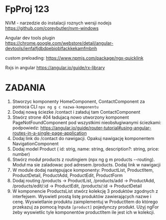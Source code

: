 # FpProj 123
NVM - narzedzie do instalacji roznych wersji nodejs
https://github.com/coreybutler/nvm-windows

Angular dev tools plugin
https://chrome.google.com/webstore/detail/angular-devtools/ienfalfjdbdpebioblfackkekamfmbnh

custom preloading:
https://www.npmjs.com/package/ngx-quicklink

Rxjs in angular
https://angular.io/guide/rx-library

# ZADANIA
1. Stworzyc komponenty HomeComponent, ContactComponent za pomoca CLI
`npx ng g c nazwa-komponentu`
2. Dodaj nową ściezke /contact i załaduj tam ContactComponent
3. Stwórz strone 404 ładujacą nowo utworzony komponent PageNotFoundComponent  pod wszystkimi nieobsługiwanymi ściezkami:
podpowiedz: https://angular.io/guide/router-tutorial#using-angular-routes-in-a-single-page-application
4. Dodaj link do /contact do nawigacji. Opakuj nawigację komponentem NavigationComponent
5. Dodaj model Product ( id: strig, name: string, description?: string, price: number)
6. Stwórz moduł products z routingiem (npx ng g m products --routing). Moduł ma sie zaladowac pod adresem /products. Dodaj link w nawigacji
7. W module dodaj następujące komponenty: ProductList, ProductItem, ProductDetail, ProductAdd, ProductEdit, ProductForm
8. Dodaj routing /products -> ProductList, /products/add -> ProductAdd, /products/edit/:id -> ProductEdit, /products/:id -> ProductDetail
9. W komponencie ProductsList stwórz kolekcję 3 produktów zgodnych z interfejsem. Wyswietl prostą listę produktów zawierających nazwe i cenę. Wyswietlanie produktu zaimplementuj w ProductItem do którego przekazuj za pomocą Inputa `[product]` pojedynczy produkt. Użyj ngFor żeby wyswietlic tyle komponentów productItem ile jest ich w kolekcji.
